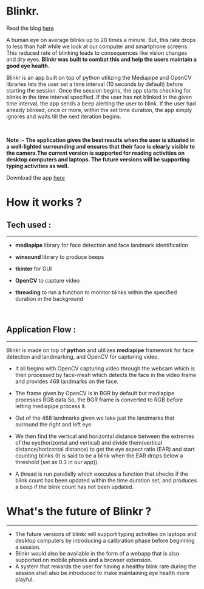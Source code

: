<h1><b>Blinkr.</b></h1>

Read the blog [here](https://medium.com/@mritul2003/make-your-own-blink-detection-application-using-python-5e34835a34a9)

A human eye on average blinks up to 20 times a minute. But, this rate drops to less than half while we look at our computer and smartphone screens. This reduced rate of blinking leads to consequences like vision changes and dry eyes.<b> Blinkr was built to combat this and help the users maintain a good eye health.</b>

Blinkr is an app built on top of python utilizing the Mediapipe and OpenCV libraries lets the user set a time interval (10 seconds by default) before starting the session. Once the session begins, the app starts checking for blinks in the time interval specified. If the user has not blinked in the given time interval, the app sends a beep alerting the user to blink. If the user had already blinked, once or more, within the set time duration, the app simply ignores and waits till the next iteration begins.

<br>

<b>Note :- The application gives the best results when the user is situated in a well-lighted surrounding and ensures that their face is clearly visible to the camera.The current version is supported for reading activities on desktop computers and laptops. The future versions will be supporting typing activities as well.</b>

Download the app [here](https://blinkr-app.netlify.app/)

<b> <h1> How it works ? </h1></b>

<b> <h2>Tech used :</h2></b>

<hr>

- <b>mediapipe</b> library for face detection and face landmark
  identification

- <b>winsound</b> library to produce beeps

- <b>tkinter</b> for GUI

- <b>OpenCV</b> to capture video

- <b>threading</b> to run a function to monitor blinks within the specified duration in the background

<br>

<b> <h2>Application Flow :</h2></b>

<hr>

Blinkr is made on top of **python** and utilizes **mediapipe** framework for face detection and landmarking, and OpenCV for capturing video.

- It all begins with OpenCV capturing video through the webcam which is then processed by face-mesh which detects the face in the video frame and provides 468 landmarks on the face.

- The frame given by OpenCV is in BGR by default but mediapipe processes RGB data.So, the BGR frame is converted to RGB before letting mediapipe process it.

- Out of the 468 landmarks given we take just the landmarks that surround the right and left eye.

- We then find the vertical and horizontal distance between the extremes of the eye(horizontal and vertical) and divide them(vertical distance/horizontal distance) to get the eye aspect ratio (EAR) and start counting blinks (It is said to be a blink when the EAR drops below a threshold (set as 0.3 in our app)).

- A thread is run parallelly which executes a function that checks if the blink count has been updated within the time duration set, and produces a beep if the blink count has not been updated.


<b> <h1> What's the future of Blinkr ? </h1></b>

<hr>

- The future versions of blinkr will support typing activities on laptops and desktop computers by introducing a calibration phase before beginning a session.
- Blinkr would also be available in the form of a webapp that is also supported on mobile phones and a browser extension.
- A system that rewards the user for having a healthy blink rate during the session shall also be introduced to make maintaining eye health more playful.
